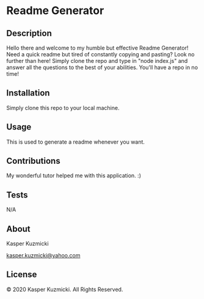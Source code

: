 
# Readme Generator

## Description
Hello there and welcome to my humble but effective Readme Generator! Need a quick readme but tired of constantly copying and pasting? Look no further than here! Simply clone the repo and type in "node index.js" and  answer all the questions to the best of your abilities. You'll have a repo in no time!

## Installation
Simply clone this repo to your local machine.

## Usage
This is used to generate a readme whenever you want.

## Contributions
My wonderful tutor helped me with this application. :)

## Tests
N/A

## About
Kasper Kuzmicki 

kasper.kuzmicki@yahoo.com

## License
© 2020 Kasper Kuzmicki. All Rights Reserved.